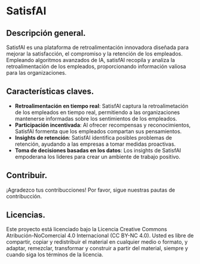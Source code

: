 # SatisfAI 

## Descripción general. 

SatisfAI es una plataforma de retroalimentación innovadora diseñada para mejorar la satisfacción, el compromiso y la retención de los empleados. Empleando algoritmos avanzados de IA, satisfAI recopila y analiza la retroalimentación de los empleados, proporcionando información valiosa para las organizaciones. 

## Características claves.
- **Retroalimentación en tiempo real**: SatisfAI captura la retroalimetación de los empleados en tiempo real, permitiendo a las organizaciones mantenerse informadas sobre los sentimientos de los empleados. 
- **Participación incentivada**: Al ofrecer recompensas y reconocimientos, SatisfAI formenta que los empleados compartan sus pensamientos. 
- **Insights de retención**: SatisfAI identifica posibles problemas de retención, ayudando a las empresas a tomar medidas proactivas.
- **Toma de decisiones basadas en los datos**: Los insights de SatisfAI empoderana los lideres para crear un ambiente de trabajo positivo.

## Contribuir. 
¡Agradezco tus contribucciones! Por favor, sigue nuestras pautas de contribucción. 

## Licencias. 
Este proyecto está licenciado bajo la Licencia Creative Commons Atribución-NoComercial 4.0 Internacional (CC BY-NC 4.0). Usted es libre de compartir, copiar y redistribuir el material en cualquier medio o formato, y adaptar, remezclar, transformar y construir a partir del material, siempre y cuando siga los términos de la licencia.
